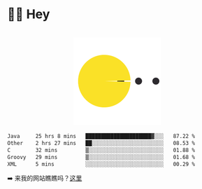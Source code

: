 
# 👋🏻 Hey
<div align="center">
	<br>
	<img src="https://raw.githubusercontent.com/Aniket965/Aniket965/master/pacman.svg?sanitize=true" width="200" height="200">
	<br>
</div>

<!--START_SECTION:waka-->
```text
Java     25 hrs 8 mins   █████████████████████▓░░░   87.22 % 
Other    2 hrs 27 mins   ██░░░░░░░░░░░░░░░░░░░░░░░   08.53 % 
C        32 mins         ▒░░░░░░░░░░░░░░░░░░░░░░░░   01.88 % 
Groovy   29 mins         ▒░░░░░░░░░░░░░░░░░░░░░░░░   01.68 % 
XML      5 mins          ░░░░░░░░░░░░░░░░░░░░░░░░░   00.29 % 
```
<!--END_SECTION:waka-->

 ➡️  来我的网站瞧瞧吗？[这里](https://www.shaolongfei.com)

